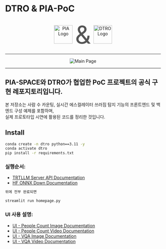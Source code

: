 # DTRO & PIA-PoC

<p align="center">
  <span style="display: inline-flex; align-items: center;">
    <img alt="PIA Logo" src="https://raw.githubusercontent.com/jungseoik/DTRO-PIA_PoC/main/assets/pia-logo-dark.png" height="60" style="margin-right: 8px;">
    <span style="font-size: 80px; color: #555; margin-right: 8px;">&</span>
    <img alt="DTRO Logo" src="https://raw.githubusercontent.com/jungseoik/DTRO-PIA_PoC/main/assets/dtro.svg" height="60">
  </span>
</p>

---

<p align="center">
  <img alt="Main Page" src="https://raw.githubusercontent.com/jungseoik/DTRO-PIA_PoC/main/assets/main_page.png" style="max-width: 100%;">
</p>

---

## PIA-SPACE와 DTRO가 협업한 PoC 프로젝트의 공식 구현 레포지토리입니다.

본 저장소는 사람 수 카운팅, 실시간 에스컬레이터 쓰러짐 탐지 기능의 프론트엔드 및 백엔드 구성 예제를 포함하며,  
실제 프로토타입 시연에 활용된 코드를 정리한 것입니다.

## Install

```bash
conda create -n dtro python==3.11 -y
conda activate dtro
pip install -r requirements.txt
```

### 실행순서:
- [TRTLLM Server API Documentation](docs/README_TRTLLM_SERVER_path_assets.md)
- [HF ONNX Down Documentation](docs/README_onnx_download.md)

```bash
위에 전부 완료되면

streamlit run homepage.py

```

### UI 사용 설명:
- [UI - People Count Image Documentation](docs/README_DOCS_People_count_image_main.md)
- [UI - People Count Video Documentation](docs/README_DOCS_People_count_video_main.md)
- [UI - VQA Image Documentation](docs/README_DOCS_vqa_image_main.md)
- [UI - VQA Video Documentation](docs/README_DOCS_vqa_video_main.md)